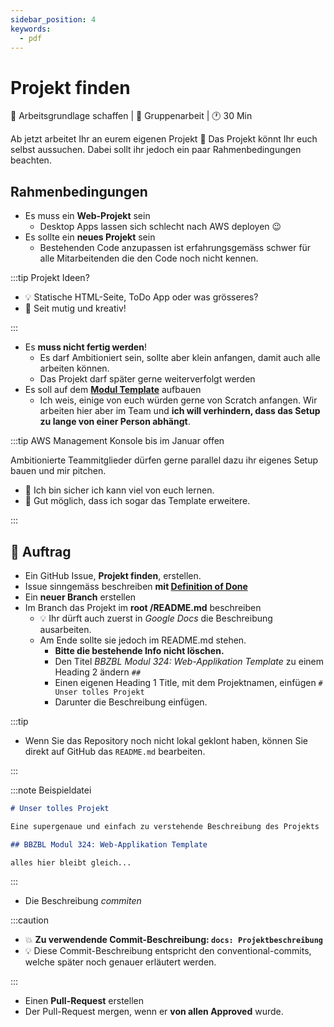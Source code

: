 ```yaml
---
sidebar_position: 4
keywords:
  - pdf
---
```


# Projekt finden

:dart: Arbeitsgrundlage schaffen | :dna: Gruppenarbeit | :clock1: 30 Min

Ab jetzt arbeitet Ihr an eurem eigenen Projekt 🥳 Das Projekt könnt Ihr euch
selbst aussuchen. Dabei sollt ihr jedoch ein paar Rahmenbedingungen beachten.

## Rahmenbedingungen

- Es muss ein **Web-Projekt** sein
  - Desktop Apps lassen sich schlecht nach AWS deployen :wink:
- Es sollte ein **neues Projekt** sein
  - Bestehenden Code anzupassen ist erfahrungsgemäss schwer für alle
    Mitarbeitenden die den Code noch nicht kennen.

:::tip Projekt Ideen?

- :bulb: Statische HTML-Seite, ToDo App oder was grösseres?
- :muscle: Seit mutig und kreativ!

:::

- Es **muss nicht fertig werden**!
  - Es darf Ambitioniert sein, sollte aber klein anfangen, damit auch alle
    arbeiten können.
  - Das Projekt darf später gerne weiterverfolgt werden
- Es soll auf dem
  **[Modul Template](https://github.com/codingluke/bbzbl-modul-324-template)**
  aufbauen
  - Ich weis, einige von euch würden gerne von Scratch anfangen. Wir arbeiten
    hier aber im Team und **ich will verhindern, dass das Setup zu lange von
    einer Person abhängt**.

:::tip AWS Management Konsole bis im Januar offen

Ambitionierte Teammitglieder dürfen gerne parallel dazu ihr eigenes Setup bauen
und mir pitchen.

- 🙇 Ich bin sicher ich kann viel von euch lernen.
- 🦸 Gut möglich, dass ich sogar das Template erweitere.

:::

## 📝 Auftrag

- Ein GitHub Issue, **Projekt finden**, erstellen.
- Issue sinngemäss beschreiben **mit
  [Definition of Done](/docs/lektionen/woche02/aufgabe-erste-issues.md#issue-beschreibung-und-die-definition-of-done)**
- Ein **neuer Branch** erstellen
- Im Branch das Projekt im **root /README.md** beschreiben
  - :bulb: Ihr dürft auch zuerst in _Google Docs_ die Beschreibung ausarbeiten.
  - Am Ende sollte sie jedoch im README.md stehen.
    - **Bitte die bestehende Info nicht löschen.**
    - Den Titel _BBZBL Modul 324: Web-Applikation Template_ zu einem Heading 2
      ändern `##`
    - Einen eigenen Heading 1 Title, mit dem Projektnamen, einfügen
      `# Unser tolles Projekt`
    - Darunter die Beschreibung einfügen.

:::tip

- Wenn Sie das Repository noch nicht lokal geklont haben, können Sie direkt auf
  GitHub das `README.md` bearbeiten.

:::

:::note Beispieldatei

```markdown title="/README.md"
# Unser tolles Projekt

Eine supergenaue und einfach zu verstehende Beschreibung des Projekts

## BBZBL Modul 324: Web-Applikation Template

alles hier bleibt gleich...
```

:::

- Die Beschreibung _commiten_

:::caution

- :boom: **Zu verwendende Commit-Beschreibung: `docs: Projektbeschreibung`**
- :bulb: Diese Commit-Beschreibung entspricht den conventional-commits, welche
  später noch genauer erläutert werden.

:::

- Einen **Pull-Request** erstellen
- Der Pull-Request mergen, wenn er **von allen Approved** wurde.
